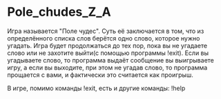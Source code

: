 # Pole_chudes_Z_A
Игра называется "Поле чудес". Суть её заключается в том, что из определённого списка слов берётся одно слово, которое нужно угадать. Игра будет продолжаться до тех пор, пока вы не угадаете слово или не захотите выйти(с помощью программы !exit). Если вы угадываете слово, то программа выдаёт сообщение вы выигрываете игру, а если вы выходите, при этом не угадав слово, то программа прощается с вами, и фактически это считается как проигрыш.

В игре, помимо команды !exit, есть и другие команды: !help
